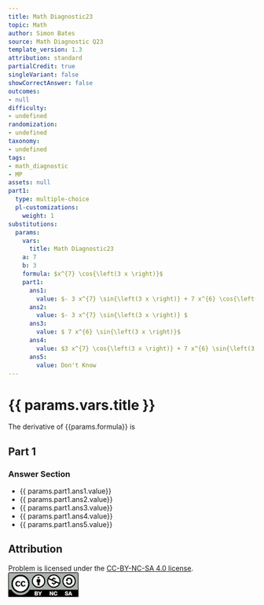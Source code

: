 ```yaml
---
title: Math Diagnostic23
topic: Math
author: Simon Bates
source: Math Diagnostic Q23
template_version: 1.3
attribution: standard
partialCredit: true
singleVariant: false
showCorrectAnswer: false
outcomes:
- null
difficulty:
- undefined
randomization:
- undefined
taxonomy:
- undefined
tags:
- math_diagnostic
- MP
assets: null
part1:
  type: multiple-choice
  pl-customizations:
    weight: 1
substitutions:
  params:
    vars:
      title: Math Diagnostic23
    a: 7
    b: 3
    formula: $x^{7} \cos{\left(3 x \right)}$
    part1:
      ans1:
        value: $- 3 x^{7} \sin{\left(3 x \right)} + 7 x^{6} \cos{\left(3 x \right)}$
      ans2:
        value: $- 3 x^{7} \sin{\left(3 x \right)} $
      ans3:
        value: $ 7 x^{6} \sin{\left(3 x \right)}$
      ans4:
        value: $3 x^{7} \cos{\left(3 x \right)} + 7 x^{6} \sin{\left(3 x \right)}$
      ans5:
        value: Don't Know
---
```

# {{ params.vars.title }}
The derivative of {{params.formula}} is

## Part 1

### Answer Section

- {{ params.part1.ans1.value}}
- {{ params.part1.ans2.value}}
- {{ params.part1.ans3.value}}
- {{ params.part1.ans4.value}}
- {{ params.part1.ans5.value}}

## Attribution

Problem is licensed under the [CC-BY-NC-SA 4.0 license](https://creativecommons.org/licenses/by-nc-sa/4.0/).<br> ![The Creative Commons 4.0 license requiring attribution-BY, non-commercial-NC, and share-alike-SA license.](https://raw.githubusercontent.com/firasm/bits/master/by-nc-sa.png)